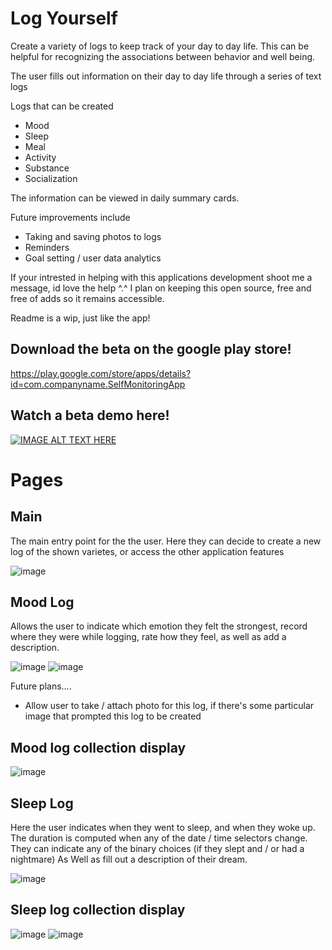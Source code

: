 # Log Yourself
Create a variety of logs to keep track of your day to day life. This can be helpful for recognizing the associations between behavior and well being.

The user fills out information on their day to day life through a series of text logs

Logs that can be created
- Mood
- Sleep
- Meal
- Activity
- Substance
- Socialization

The information can be viewed in daily summary cards.

Future improvements include
- Taking and saving photos to logs
- Reminders
- Goal setting / user data analytics

If your intrested in helping with this applications development shoot me a message, id love the help ^.^
I plan on keeping this open source, free and free of adds so it remains accessible.

Readme is a wip, just like the app!

Download the beta on the google play store!
---------------------------------------------
https://play.google.com/store/apps/details?id=com.companyname.SelfMonitoringApp

Watch a beta demo here!
------------------------- 
[![IMAGE ALT TEXT HERE](https://img.youtube.com/vi/BhMc-u2Qktg/0.jpg)](https://www.youtube.com/watch?v=BhMc-u2Qktg)

# Pages
Main
--------------
The main entry point for the the user.
Here they can decide to create a new log of the shown varietes, or access the other application features

![image](https://user-images.githubusercontent.com/7981120/89335605-3d334580-d666-11ea-9c9f-4bf8313cb9b6.png)

Mood Log
--------------
Allows the user to indicate which emotion they felt the strongest, 
record where they were while logging, rate how they feel, as well as add a description.

![image](https://user-images.githubusercontent.com/7981120/89335891-a1560980-d666-11ea-8d5c-415ed8ae198c.png)
![image](https://user-images.githubusercontent.com/7981120/89337374-d6635b80-d668-11ea-92b6-097be4780a52.png)

Future plans....
- Allow user to take / attach photo for this log, if there's some particular image that prompted this log to be created

Mood log collection display
-------- 
![image](https://user-images.githubusercontent.com/7981120/89336614-aa93a600-d667-11ea-97cd-36fcf1625c2a.png)

Sleep Log
------- 
Here the user indicates when they went to sleep, and when they woke up. The duration is computed when any of the date / time selectors change.
They can indicate any of the binary choices (if they slept and / or had a nightmare)
As Well as fill out a description of their dream.


![image](https://user-images.githubusercontent.com/7981120/89338100-12e38700-d66a-11ea-9350-1a58cdd60f7b.png)

Sleep log collection display
------------- 
![image](https://user-images.githubusercontent.com/7981120/89338312-6a81f280-d66a-11ea-88b6-1d67368d79d4.png) 
![image](https://user-images.githubusercontent.com/7981120/89338713-fc89fb00-d66a-11ea-9418-3b287649e8a1.png)
